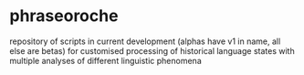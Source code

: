 # phraseoroche
repository of scripts in current development (alphas have v1 in name, all else are betas) for customised processing of historical language states with multiple analyses of different linguistic phenomena
